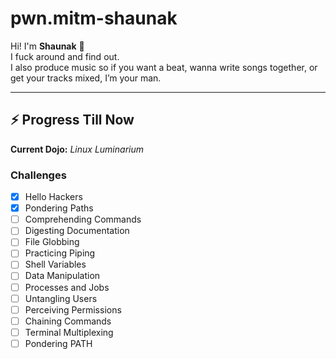 # pwn.mitm-shaunak  

Hi! I'm **Shaunak** 👋  
I fuck around and find out.  
I also produce music so if you want a beat, wanna write songs together, or get your tracks mixed, I’m your man.  

---

## ⚡ Progress Till Now  

**Current Dojo:** *Linux Luminarium* 

### Challenges
- [x] Hello Hackers  
- [x] Pondering Paths  
- [ ] Comprehending Commands  
- [ ] Digesting Documentation  
- [ ] File Globbing  
- [ ] Practicing Piping  
- [ ] Shell Variables  
- [ ] Data Manipulation  
- [ ] Processes and Jobs  
- [ ] Untangling Users  
- [ ] Perceiving Permissions  
- [ ] Chaining Commands  
- [ ] Terminal Multiplexing  
- [ ] Pondering PATH  
